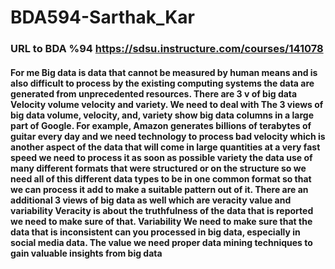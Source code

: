 # BDA594-Sarthak_Kar

### URL to BDA %94 https://sdsu.instructure.com/courses/141078

#### For me Big data is data that cannot be measured by human means and is also difficult to process by the existing computing systems the data are generated from unprecedented resources. There are 3 v of big data Velocity volume velocity and variety. We need to deal with The 3 views of big data volume, velocity, and, variety show big data columns in a large part of Google. For example, Amazon generates billions of terabytes of guitar every day and we need technology to process bad velocity which is another aspect of the data that will come in large quantities at a very fast speed we need to process it as soon as possible variety the data use of many different formats that were structured or on the structure so we need all of this different data types to be in one common format so that we can process it add to make a suitable pattern out of it. There are an additional 3 views of big data as well which are veracity value and variability Veracity is about the truthfulness of the data that is reported we need to make sure of that. Variability We need to make sure that the data that is inconsistent can you processed in big data, especially in social media data. The value we need proper data mining techniques to gain valuable insights from big data
